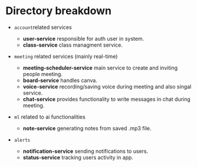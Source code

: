 # Directory breakdown

- `account`related services
    - **user-service** responsible for auth user in system.
    - **class-service** class managment service.

- `meeting` related services (mainly real-time)
    - **meeting-scheduler-service** main service to create and inviting people meeting.
    - **board-service** handles canva.
    - **voice-service** recording/saving voice during meeting and also singal service.
    - **chat-service** provides functionality to write messages in chat during meeting.

- `ml` related to ai functionalities 
    - **note-service** generating notes from saved .mp3 file.

- `alerts`
    - **notification-service** sending notifications to users.
    - **status-service** tracking users activity in app. 
